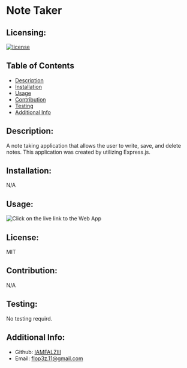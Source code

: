 # Note Taker
  ## Licensing:
  [![license](https://img.shields.io/badge/license-MIT-blue)](https://shields.io)
  ## Table of Contents 
  - [Description](#description)
  - [Installation](#installation)
  - [Usage](#usage)
  - [Contribution](#contribution)
  - [Testing](#testing)
  - [Additional Info](#additional-info)
  ## Description:
  A note taking application that allows the user to write, save, and delete notes. This application was created by utilizing Express.js.
  ## Installation:
  N/A
  ## Usage:
  ![Click on the live link to the Web App](https://limitless-taiga-75684.herokuapp.com/)
  ## License:
  MIT
  ## Contribution:
  N/A
  ## Testing:
  No testing requird.
  ## Additional Info:
  - Github: [IAMFALZIII](https://github.com/IAMFALZIII)
  - Email: flop3z.11@gmail.com 